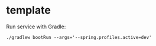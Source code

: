 # template
Run service with Gradle:
```shell
./gradlew bootRun --args='--spring.profiles.active=dev'
```